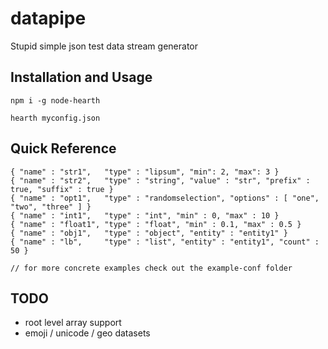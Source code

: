 # datapipe

Stupid simple json test data stream generator


## Installation and Usage

    npm i -g node-hearth

    hearth myconfig.json

## Quick Reference

    { "name" : "str1",   "type" : "lipsum", "min": 2, "max": 3 }
    { "name" : "str2",   "type" : "string", "value" : "str", "prefix" : true, "suffix" : true }
    { "name" : "opt1",   "type" : "randomselection", "options" : [ "one", "two", "three" ] }
    { "name" : "int1",   "type" : "int", "min" : 0, "max" : 10 }
    { "name" : "float1", "type" : "float", "min" : 0.1, "max" : 0.5 }
    { "name" : "obj1",   "type" : "object", "entity" : "entity1" }
    { "name" : "lb",     "type" : "list", "entity" : "entity1", "count" : 50 }

    // for more concrete examples check out the example-conf folder


## TODO

- root level array support
- emoji / unicode / geo datasets
